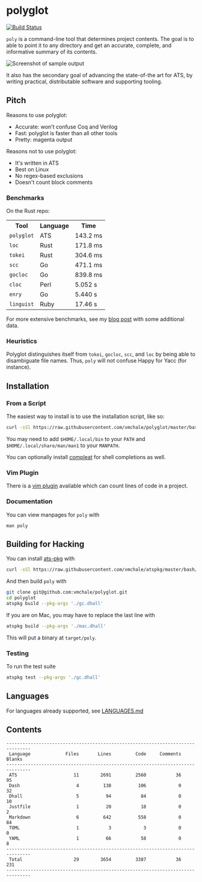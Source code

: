 # polyglot

[![Build Status](https://travis-ci.org/vmchale/polyglot.svg?branch=master)](https://travis-ci.org/vmchale/polyglot)

`poly` is a command-line tool that determines project contents.
The goal is to able to point it to any directory and get an accurate,
complete, and informative summary of its contents.

<img alt="Screenshot of sample output" src=https://github.com/vmchale/polyglot/raw/master/screenshot.png>

It also has the secondary goal of advancing the state-of-the art for ATS, by
writing practical, distributable software and supporting tooling.

## Pitch

Reasons to use polyglot:

  * Accurate: won't confuse Coq and Verilog
  * Fast: polyglot is faster than all other tools
  * Pretty: magenta output

Reasons not to use polyglot:

  * It's written in ATS
  * Best on Linux
  * No regex-based exclusions
  * Doesn't count block comments

### Benchmarks

On the Rust repo:

<table>
  <tr>
    <th>Tool</th>
    <th>Language</th>
    <th>Time</th>
  </tr>
  <tr>
    <td><code>polyglot</code></td>
    <td>ATS</td>
    <td>143.2 ms</td>
  </tr>
  <tr>
    <td><code>loc</code></td>
    <td>Rust</td>
    <td>171.8 ms</td>
  </tr>
  <tr>
    <td><code>tokei</code></td>
    <td>Rust</td>
    <td>304.6 ms</td>
  </tr>
  <tr>
    <td><code>scc</code></td>
    <td>Go</td>
    <td>471.1 ms</td>
  </tr>
  <tr>
    <td><code>gocloc</code></td>
    <td>Go</td>
    <td>839.8 ms</td>
  </tr>
  <tr>
    <td><code>cloc</code></td>
    <td>Perl</td>
    <td>5.052 s</td>
  </tr>
  <tr>
    <td><code>enry</code></td>
    <td>Go</td>
    <td>5.440 s</td>
  </tr>
  <tr>
    <td><code>linguist</code></td>
    <td>Ruby</td>
    <td>17.46 s</td>
  </tr>
</table>

For more extensive benchmarks, see my [blog post](http://blog.vmchale.com/article/polyglot-comparisons) 
with some additional data.

### Heuristics

Polyglot distinguishes itself from `tokei`, `gocloc`, `scc`, and `loc` by being able to disambiguate file names.
Thus, `poly` will not confuse Happy for Yacc (for instance).

## Installation

### From a Script

The easiest way to install is to use the installation script, like so:

```bash
curl -sSl https://raw.githubusercontent.com/vmchale/polyglot/master/bash/install.sh | sh -s
```

You may need to add `$HOME/.local/bin` to your `PATH` and
`$HOME/.local/share/man/man1` to your `MANPATH`.

You can optionally install [compleat](https://github.com/mbrubeck/compleat) for
shell completions as well.

### Vim Plugin

There is a [vim plugin](https://github.com/vmchale/polyglot-vim) available which
can count lines of code in a project.

### Documentation

You can view manpages for `poly` with

```
man poly
```

## Building for Hacking

You can install [ats-pkg](http://hackage.haskell.org/package/ats-pkg)
with

```bash
curl -sSl https://raw.githubusercontent.com/vmchale/atspkg/master/bash/install.sh | sh -s
```

And then build `poly` with

```bash
git clone git@github.com:vmchale/polyglot.git
cd polyglot
atspkg build --pkg-args './gc.dhall'
```

If you are on Mac, you may have to replace the last line with

```bash
atspkg build --pkg-args './mac.dhall'
```

This will put a binary at `target/poly`.

### Testing

To run the test suite

```bash
atspkg test --pkg-args './gc.dhall'
```

## Languages

For languages already supported, see
[LANGUAGES.md](https://github.com/vmchale/polyglot/blob/master/LANGUAGES.md)

## Contents

```
-------------------------------------------------------------------------------
 Language             Files       Lines         Code     Comments       Blanks
-------------------------------------------------------------------------------
 ATS                     11        2691         2560           36           95
 Dash                     4         138          106            0           32
 Dhall                    5          94           84            0           10
 Justfile                 1          20           18            0            2
 Markdown                 6         642          558            0           84
 TOML                     1           3            3            0            0
 YAML                     1          66           58            0            8
-------------------------------------------------------------------------------
 Total                   29        3654         3387           36          231
-------------------------------------------------------------------------------
```
